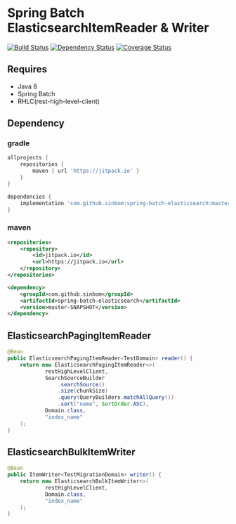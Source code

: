 # Spring Batch ElasticsearchItemReader & Writer

[![Build Status](https://app.travis-ci.com/sinbom/spring-batch-elasticsearch.svg?branch=master)](https://app.travis-ci.com/sinbom/spring-batch-elasticsearch)
[![Dependency Status](https://jitpack.io/v/sinbom/spring-batch-elasticsearch.svg)](https://jitpack.io/#sinbom/spring-batch-elasticsearch)
[![Coverage Status](https://coveralls.io/repos/github/sinbom/spring-batch-elasticsearch/badge.svg?branch=master)](https://coveralls.io/github/sinbom/spring-batch-elasticsearch?branch=master)

## Requires

* Java 8
* Spring Batch
* RHLC(rest-high-level-client)

## Dependency

### gradle

```groovy
allprojects {
    repositories {
        maven { url 'https://jitpack.io' }
    }
}

dependencies {
    implementation 'com.github.sinbom:spring-batch-elasticsearch:master-SNAPSHOT'
}
```

### maven
```xml
<repositories>
    <repository>
        <id>jitpack.io</id>
        <url>https://jitpack.io</url>
    </repository>
</repositories>

<dependency>
    <groupId>com.github.sinbom</groupId>
    <artifactId>spring-batch-elasticsearch</artifactId>
    <version>master-SNAPSHOT</version>
</dependency>
```

## ElasticsearchPagingItemReader

```java
@Bean
public ElasticsearchPagingItemReader<TestDomain> reader() {
    return new ElasticsearchPagingItemReader<>(
            restHighLevelClient,
            SearchSourceBuilder
                .searchSource()
                .size(chunkSize)
                .query(QueryBuilders.matchAllQuery())
                .sort("name", SortOrder.ASC),
            Domain.class,
            "index_name"
    );
}
```

## ElasticsearchBulkItemWriter

```java
@Bean
public ItemWriter<TestMigrationDomain> writer() {
    return new ElasticsearchBulkItemWriter<>(
            restHighLevelClient,
            Domain.class,
            "index_name"
    );
}
```

